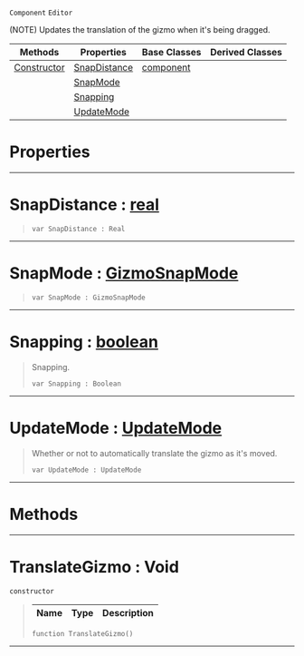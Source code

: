 `Component` `Editor`



(NOTE) Updates the translation of the gizmo when it's being dragged.

|Methods|Properties|Base Classes|Derived Classes|
|---|---|---|---|
|[ Constructor](https://plasmaengine.github.io/PlasmaDocs/Plasma1/C++/code_reference/class_reference/translategizmo.markdown#translategizmo-void)|[ SnapDistance](https://plasmaengine.github.io/PlasmaDocs/Plasma1/C++/code_reference/class_reference/translategizmo.markdown#snapdistance-plasma-engine)|[component](https://plasmaengine.github.io/PlasmaDocs/Plasma1/C++/code_reference/class_reference/component.markdown)| |
| |[ SnapMode](https://plasmaengine.github.io/PlasmaDocs/Plasma1/C++/code_reference/class_reference/translategizmo.markdown#snapmode-plasma-engine-doc)| | |
| |[ Snapping](https://plasmaengine.github.io/PlasmaDocs/Plasma1/C++/code_reference/class_reference/translategizmo.markdown#snapping-plasma-engine-doc)| | |
| |[ UpdateMode](https://plasmaengine.github.io/PlasmaDocs/Plasma1/C++/code_reference/class_reference/translategizmo.markdown#updatemode-plasma-engine-d)| | |


 #  Properties


---  
 #  SnapDistance : [real](https://plasmaengine.github.io/PlasmaDocs/Plasma1/C++/code_reference/lightning_base_types/real.markdown)

> 
> ``` lang=cpp, name=Lightning
> var SnapDistance : Real


---  
 #  SnapMode : [GizmoSnapMode](https://plasmaengine.github.io/PlasmaDocs/Plasma1/C++/code_reference/enum_reference.markdown#gizmosnapmode)

> 
> ``` lang=cpp, name=Lightning
> var SnapMode : GizmoSnapMode


---  
 #  Snapping : [boolean](https://plasmaengine.github.io/PlasmaDocs/Plasma1/C++/code_reference/lightning_base_types/boolean.markdown)

> Snapping.
> ``` lang=cpp, name=Lightning
> var Snapping : Boolean


---  
 #  UpdateMode : [UpdateMode](https://plasmaengine.github.io/PlasmaDocs/Plasma1/C++/code_reference/enum_reference.markdown#updatemode)

> Whether or not to automatically translate the gizmo as it's moved.
> ``` lang=cpp, name=Lightning
> var UpdateMode : UpdateMode


---  
 #  Methods


---  
 #  TranslateGizmo : Void

 `constructor`

> 
> |Name|Type|Description|
> |---|---|---|
> ``` lang=cpp, name=Lightning
> function TranslateGizmo()
> ``` 


---  
 

 